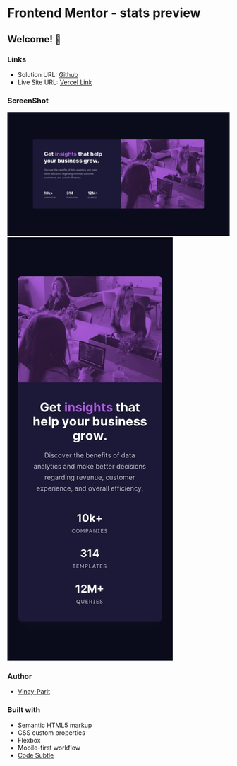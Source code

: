 # Frontend Mentor - stats preview
## Welcome! 👋

### Links

- Solution URL: [Github](https://github.com/akash-agasur/Stats-preview)
- Live Site URL: [Vercel Link](https://stats-preview-three-phi.vercel.app/)

### ScreenShot

![Desktop](./design/desktop-design.jpg)
![Mobile](./design/mobile-design.jpg)

### Author

- [Vinay-Parit](https://www.linkedin.com/in/akash--agasur/)


### Built with

- Semantic HTML5 markup
- CSS custom properties
- Flexbox
- Mobile-first workflow
- [Code Subtle](https://www.linkedin.com/company/code-subtle/)
